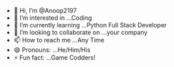 - 👋 Hi, I’m @Anoop2197
- 👀 I’m interested in ...Coding
- 🌱 I’m currently learning ...Python Full Stack Developer
- 💞️ I’m looking to collaborate on ...your company 
- 📫 How to reach me ...Any Time
- 😄 Pronouns: ...He/Him/His
- ⚡ Fun fact: ...Game Codders!

<!---
Anoop2197/Anoop2197 is a ✨ special ✨ repository because its `README.md` (this file) appears on your GitHub profile.
You can click the Preview link to take a look at your changes.
--->
